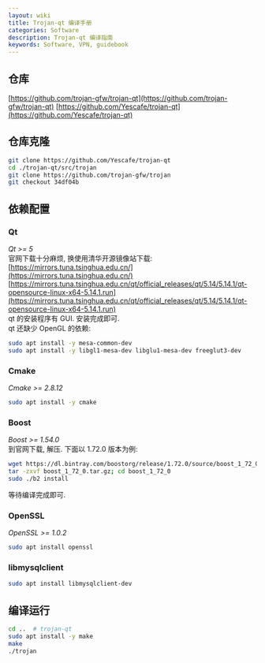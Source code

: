 ```yaml
---
layout: wiki
title: Trojan-qt 编译手册
categories: Software
description: Trojan-qt 编译指南
keywords: Software, VPN, guidebook
---
```


## 仓库
[https://github.com/trojan-gfw/trojan-qt](https://github.com/trojan-gfw/trojan-qt)
[https://github.com/Yescafe/trojan-qt](https://github.com/Yescafe/trojan-qt)

## 仓库克隆
```bash
git clone https://github.com/Yescafe/trojan-qt
cd ./trojan-qt/src/trojan
git clone https://github.com/trojan-gfw/trojan
git checkout 34df04b
```

## 依赖配置
### Qt
*Qt >= 5*  
官网下载十分麻烦, 换使用清华开源镜像站下载:   
[https://mirrors.tuna.tsinghua.edu.cn/](https://mirrors.tuna.tsinghua.edu.cn/)  
[https://mirrors.tuna.tsinghua.edu.cn/qt/official_releases/qt/5.14/5.14.1/qt-opensource-linux-x64-5.14.1.run](https://mirrors.tuna.tsinghua.edu.cn/qt/official_releases/qt/5.14/5.14.1/qt-opensource-linux-x64-5.14.1.run)  
qt 的安装程序有 GUI. 安装完成即可.  
qt 还缺少 OpenGL 的依赖:  
```bash
sudo apt install -y mesa-common-dev
sudo apt install -y libgl1-mesa-dev libglu1-mesa-dev freeglut3-dev
```

### Cmake
*Cmake >= 2.8.12*
```bash
sudo apt install -y cmake
```

### Boost
*Boost >= 1.54.0*  
到官网下载, 解压. 下面以 1.72.0 版本为例:  
```bash
wget https://dl.bintray.com/boostorg/release/1.72.0/source/boost_1_72_0.tar.gz
tar -zxvf boost_1_72_0.tar.gz; cd boost_1_72_0
sudo ./b2 install
```
等待编译完成即可.  

### OpenSSL
*OpenSSL >= 1.0.2*
```bash
sudo apt install openssl
```

### libmysqlclient
```bash
sudo apt install libmysqlclient-dev
```

## 编译运行
```bash
cd ..  # trojan-qt
sudo apt install -y make
make
./trojan
```
